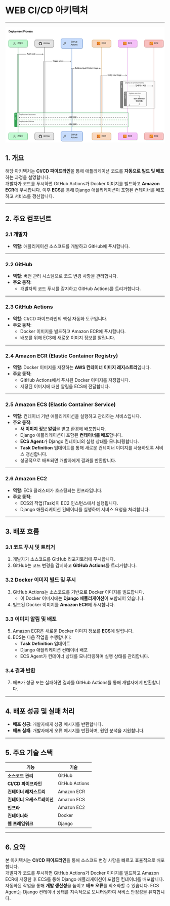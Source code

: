 # **WEB CI/CD 아키텍처**

---

![alt text](web_cicd.png)

## **1. 개요**
해당 아키텍처는 **CI/CD 파이프라인**을 통해 애플리케이션 코드를 **자동으로 빌드 및 배포**하는 과정을 설명합니다.  
개발자가 코드를 푸시하면 GitHub Actions가 Docker 이미지를 빌드하고 **Amazon ECR**에 푸시합니다. 이후 **ECS**를 통해 Django 애플리케이션이 포함된 컨테이너를 배포하고 서비스를 갱신합니다.

---

## **2. 주요 컴포넌트**

### **2.1 개발자**
- **역할**: 애플리케이션 소스코드를 개발하고 GitHub에 푸시합니다.

---

### **2.2 GitHub**
- **역할**: 버전 관리 시스템으로 코드 변경 사항을 관리합니다.
- **주요 동작**:
  - 개발자의 코드 푸시를 감지하고 GitHub Actions를 트리거합니다.

---

### **2.3 GitHub Actions**
- **역할**: CI/CD 파이프라인의 핵심 자동화 도구입니다.  
- **주요 동작**:
  - Docker 이미지를 빌드하고 Amazon ECR에 푸시합니다.  
  - 배포를 위해 ECS에 새로운 이미지 정보를 알립니다.

---

### **2.4 Amazon ECR (Elastic Container Registry)**
- **역할**: Docker 이미지를 저장하는 **AWS 컨테이너 이미지 레지스트리**입니다.
- **주요 동작**:
  - GitHub Actions에서 푸시된 Docker 이미지를 저장합니다.
  - 저장된 이미지에 대한 알림을 ECS에 전달합니다.

---

### **2.5 Amazon ECS (Elastic Container Service)**
- **역할**: 컨테이너 기반 애플리케이션을 실행하고 관리하는 서비스입니다.
- **주요 동작**:
  - **새 이미지 정보 알림**을 받고 환경에 배포합니다.
  - Django 애플리케이션이 포함된 **컨테이너를 배포**합니다.
  - **ECS Agent**가 Django 컨테이너의 실행 상태를 모니터링합니다.
  - **Task Definition** 업데이트를 통해 새로운 컨테이너 이미지를 사용하도록 서비스 갱신합니다.  
  - 성공적으로 배포되면 개발자에게 결과를 반환합니다.

---

### **2.6 Amazon EC2**
- **역할**: ECS 클러스터가 호스팅되는 인프라입니다.
- **주요 동작**:
  - ECS의 작업(Task)이 EC2 인스턴스에서 실행됩니다.
  - Django 애플리케이션 컨테이너를 실행하며 서비스 요청을 처리합니다.

---

## **3. 배포 흐름**

### **3.1 코드 푸시 및 트리거**
1. 개발자가 소스코드를 GitHub 리포지토리에 푸시합니다.  
2. GitHub는 코드 변경을 감지하고 **GitHub Actions**를 트리거합니다.

### **3.2 Docker 이미지 빌드 및 푸시**
3. GitHub Actions는 소스코드를 기반으로 Docker 이미지를 빌드합니다.  
   - 이 Docker 이미지에는 **Django 애플리케이션**이 포함되어 있습니다.  
4. 빌드된 Docker 이미지를 **Amazon ECR**에 푸시합니다.

### **3.3 이미지 알림 및 배포**
5. Amazon ECR은 새로운 Docker 이미지 정보를 **ECS**에 알립니다.  
6. ECS는 다음 작업을 수행합니다:
   - **Task Definition** 업데이트  
   - Django 애플리케이션 컨테이너 배포  
   - ECS Agent가 컨테이너 상태를 모니터링하며 실행 상태를 관리합니다.

### **3.4 결과 반환**
7. 배포가 성공 또는 실패하면 결과를 GitHub Actions를 통해 개발자에게 반환합니다.

---

## **4. 배포 성공 및 실패 처리**
- **배포 성공**: 개발자에게 성공 메시지를 반환합니다.  
- **배포 실패**: 개발자에게 오류 메시지를 반환하며, 원인 분석을 지원합니다.

---

## **5. 주요 기술 스택**
| **기능**             | **기술**            |
|---------------------|--------------------|
| **소스코드 관리**      | GitHub             |
| **CI/CD 파이프라인**    | GitHub Actions     |
| **컨테이너 레지스트리**   | Amazon ECR         |
| **컨테이너 오케스트레이션**| Amazon ECS         |
| **인프라**            | Amazon EC2         |
| **컨테이너화**         | Docker             |
| **웹 프레임워크**       | Django             |

---

## **6. 요약**
본 아키텍처는 **CI/CD 파이프라인**을 통해 소스코드 변경 사항을 빠르고 효율적으로 배포합니다.  
개발자가 코드를 푸시하면 GitHub Actions가 Docker 이미지를 빌드하고 Amazon ECR에 저장한 후 ECS를 통해 Django 애플리케이션이 포함된 컨테이너를 배포합니다.  
자동화된 작업을 통해 **개발 생산성**을 높이고 **배포 오류**를 최소화할 수 있습니다. ECS Agent는 Django 컨테이너 상태를 지속적으로 모니터링하여 서비스 안정성을 유지합니다.
